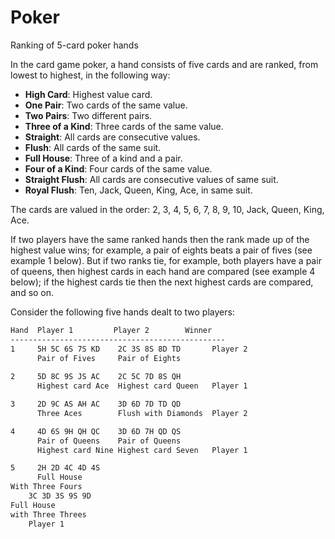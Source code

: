 # Poker
Ranking of 5-card poker hands


In the card game poker, a hand consists of five cards and are ranked, from lowest to highest, in the following way:

* **High Card**: Highest value card.
* **One Pair**: Two cards of the same value.
* **Two Pairs**: Two different pairs.
* **Three of a Kind**: Three cards of the same value.
* **Straight**: All cards are consecutive values.
* **Flush**: All cards of the same suit.
* **Full House**: Three of a kind and a pair.
* **Four of a Kind**: Four cards of the same value.
* **Straight Flush**: All cards are consecutive values of same suit.
* **Royal Flush**: Ten, Jack, Queen, King, Ace, in same suit.

The cards are valued in the order:
2, 3, 4, 5, 6, 7, 8, 9, 10, Jack, Queen, King, Ace.

If two players have the same ranked hands then the rank made up of the highest value wins; for example, a pair of eights beats a pair of fives (see example 1 below). But if two ranks tie, for example, both players have a pair of queens, then highest cards in each hand are compared (see example 4 below); if the highest cards tie then the next highest cards are compared, and so on.

Consider the following five hands dealt to two players:

```bash
Hand  Player 1         Player 2        Winner
------------------------------------------------
1	  5H 5C 6S 7S KD    2C 3S 8S 8D TD       Player 2
      Pair of Fives     Pair of Eights
 	
2     5D 8C 9S JS AC    2C 5C 7D 8S QH
      Highest card Ace  Highest card Queen   Player 1

3     2D 9C AS AH AC    3D 6D 7D TD QD
      Three Aces        Flush with Diamonds  Player 2

4     4D 6S 9H QH QC    3D 6D 7H QD QS
      Pair of Queens    Pair of Queens
      Highest card Nine Highest card Seven   Player 1

5     2H 2D 4C 4D 4S
      Full House
With Three Fours
 	3C 3D 3S 9S 9D
Full House
with Three Threes
 	Player 1
```
